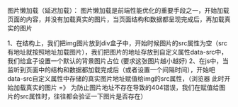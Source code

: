 图片懒加载（延迟加载）：
图片懒加载是前端性能优化的重要手段之一，开始加载页面的内容，并没有加载真实的图片，当页面结构和数据都呈现完成后，再加载真实的图片

1、在结构上，我们把img图片放到div盒子中，开始时候图片的src属性为空（src有地址就按照地址加载图片），我们把图片的地址存放到自定义属性data-src中，我们给盒子设置一个默认的背景图片占位
(要求这张图片越小越好)
2、在js中，当监听到页面中的结构和数据都加载完成后（或者设置一个间隔时间），开始吧data-src自定义属性中存储的真实图片地址赋值给img的src属性，（浏览器
此时开始加载真实的图片 =》 为防止图片地址不存在导致的404错误，我们在赋值给图片的src属性时，往往都会验证一下图片是否存在）
